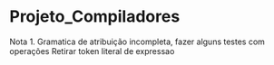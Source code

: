 # Projeto_Compiladores
Nota 1.
Gramatica de atribuição incompleta, fazer alguns testes com operações
Retirar token literal de expressao
